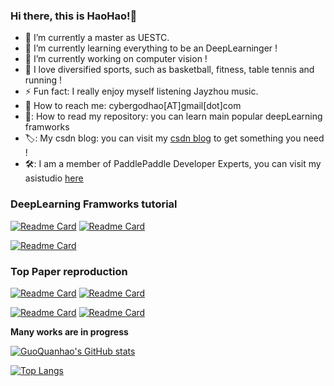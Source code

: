 
### Hi there, this is HaoHao!👋

<!-- - ✨ -->
- :school: I’m currently a master as UESTC.
- :seedling: I’m currently learning everything to be an DeepLearninger !
- 🔭 I’m currently working on computer vision !
- :runner: I love diversified sports, such as basketball, fitness, table tennis and running !
- :zap: Fun fact: I really enjoy myself listening Jayzhou music.
- :email: How to reach me: cybergodhao[AT]gmail[dot]com
- 📖: How to read my repository: you can learn main popular deepLearning framworks
- 🏷️: My csdn blog: you can visit my [csdn blog](https://blog.csdn.net/qq_39567427?spm=1001.2101.3001.5343) to get something you need !
- 🛠️: I am a member of PaddlePaddle Developer Experts, you can visit my asistudio [here](https://aistudio.baidu.com/aistudio/personalcenter/thirdview/91289)
<!-- - 👯 I’m looking to collaborate on ... -->
<!-- - 💬 Ask me about ... -->
<!-- - 😄 Pronouns: ... -->
<!-- - 🤔 I’m looking for help with ... -->

### DeepLearning Framworks tutorial
[![Readme Card](https://github-readme-stats.vercel.app/api/pin/?username=GuoQuanhao&repo=PaddlePaddle-basic-tutorial)](https://github.com/GuoQuanhao/PaddlePaddle-basic-tutorial) [![Readme Card](https://github-readme-stats.vercel.app/api/pin/?username=GuoQuanhao&repo=pytorch-basic-tutorial)](https://github.com/GuoQuanhao/pytorch-basic-tutorial)

[![Readme Card](https://github-readme-stats.vercel.app/api/pin/?username=GuoQuanhao&repo=TensorFlow-basic-tutorial)](https://github.com/GuoQuanhao/TensorFlow-basic-tutorial)

### Top Paper reproduction

[![Readme Card](https://github-readme-stats.vercel.app/api/pin/?username=GuoQuanhao&repo=arcface-Paddle)](https://github.com/GuoQuanhao/arcface-Paddle)
[![Readme Card](https://github-readme-stats.vercel.app/api/pin/?username=GuoQuanhao&repo=Trans2Seg-Paddle)](https://github.com/GuoQuanhao/Trans2Seg-Paddle)

[![Readme Card](https://github-readme-stats.vercel.app/api/pin/?username=GuoQuanhao&repo=RetinaFace-Paddle)](https://github.com/GuoQuanhao/RetinaFace-Paddle)
[![Readme Card](https://github-readme-stats.vercel.app/api/pin/?username=GuoQuanhao&repo=SupContrast-Paddle)](https://github.com/GuoQuanhao/SupContrast-Paddle)

**Many works are in progress**





[![GuoQuanhao's GitHub stats](https://github-readme-stats.vercel.app/api?username=GuoQuanhao&count_private=true&show_icons=true)](https://github.com/anuraghazra/github-readme-stats)

[![Top Langs](https://github-readme-stats.vercel.app/api/top-langs/?username=GuoQuanhao&layout=compact)](https://github.com/anuraghazra/github-readme-stats)





